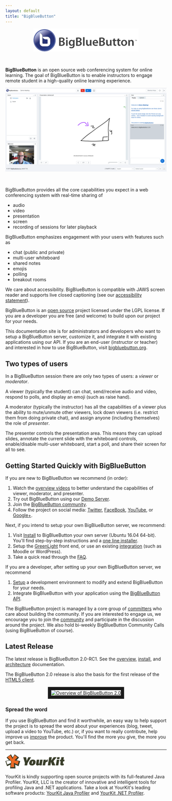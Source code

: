 ```yaml
--- 
layout: default
title: "BigBlueButton"
---
```


<p align="center">
  <img src="/images/logo.png"/>
</p><br>

**BigBlueButton** is an open source web conferencing system for online learning.  The goal of BigBlueButton is to enable instructors to engage remote student in a high-quality online learning experience.  

<p align="center">
  <img src="/images/20-screenshot.png"/>
</p><br>

BigBlueButton provides all the core capabilities you expect in a web conferencing system with real-time sharing of 

  * audio
  * video
  * presentation
  * screen
  * recording of sessions for later playback

BigBlueButton emphasizes engagement with your users with features such as

  * chat (public and private)
  * multi-user whiteboard
  * shared notes
  * emojis
  * polling
  * breakout rooms

We care about accessibility.  BigBlueButton is compatible with JAWS screen reader and supports live closed captioning (see our [accessibility statement](https://bigbluebutton.org/accessibility/)).

BigBlueButton is an [open source](http://github.com/bigbluebutton/bigbluebutton) project licensed under the LGPL license.  If you are a developer you are free (and welcome) to build upon our project for your needs.

This documentation site is for administrators and developers who want to setup a BigBlueButton server, customize it, and integrate it with existing applications using our API. If you are an end-user (instructor or teacher) and interested in how to use BigBlueButton, visit [bigbluebutton.org](http://bigbluebutton.org). 

## Two types of users

In a BigBlueButton session there are only two types of users: a _viewer_ or _moderator_.  

A viewer (typically the student) can chat, send/receive audio and video, respond to polls, and display an emoji (such as raise hand).  

A moderator (typically the instructor) has all the capabilities of a viewer plus the ability to mute/unmute other viewers, lock down viewers (i.e. restrict them from doing private chat), and assign anyone (including themselves) the role of _presenter_.  

The presenter controls the presentation area.  This means they can upload slides, annotate the current slide with the whiteboard controls, enable/disable multi-user whiteboard, start a poll, and share their screen for all to see.

## Getting Started Quickly with BigBlueButton

If you are new to BigBlueButton we recommend (in order): 

  1. Watch the [overview videos](http://bigbluebutton.org/videos) to better understand the capabilities of viewer, moderator, and presenter.
  1. Try out BigBlueButton using our [Demo Server](http://demo.bigbluebutton.org/). 
  1. Join the [BigBlueButton community](https://bigbluebutton.org/support/community/).
  1. Follow the project on social media: [Twitter](https://twitter.com/bigbluebutton), [FaceBook](https://www.facebook.com/bigbluebutton), [YouTube](https://www.youtube.com/user/bigbluebuttonshare), or [Google+](https://plus.google.com/+bigbluebutton).  
      
Next, if you intend to setup your own BigBlueButton server, we recommend:

  1. Visit [Install](/install/install.html) to BigBlueButton your own server (Ubuntu 16.04 64-bit).  You'll find step-by-step instructions and a [one line installer](https://github.com/bigbluebutton/bbb-install).
  1. Setup the [GreenLight](/install/green-light.html) front end, or use an existing [integration](http://bigbluebutton.org/open-source-integrations/) (such as Moodle or WordPress).
  1. Take a quick read through the [FAQ](/support/faq.html).

If you are a developer, after setting up your own BigBlueButton server, we recommend
  1. [Setup](/dev/setup.html) a development environment to modify and extend BigBlueButton for your needs.
  1. Integrate BigBlueButton with your application using the [BigBlueButton API](/dev/api.html).

The BigBlueButton project is managed by a core group of [committers](/support/faq.html#bigbluebutton-committer) who care about building the community.  If you are interested to engage us, we encourage you to join the [community](https://bigbluebutton.org/support/community/) and participate in the discussion around the project.  We also hold bi-weekly BigBlueButton Community Calls (using BigBlueButton of course).

## Latest Release

The latest release is BigBlueButton 2.0-RC1. See the [overview](/overview/overview.html), [install](/install/install.html), and [architecture](/overview/architecture.html) documentation.

The BigBlueButton 2.0 release is also the basis for the first release of the [HTML5 client](/html/html5-overview.html).


<p align="center">
  <a href="http://www.youtube.com/watch?feature=player_embedded&v=NQPrdc-W-6A" target="_blank"><img src="http://img.youtube.com/vi/NQPrdc-W-6A/0.jpg" alt="Overview of BigBlueButton 2.0" width="480" height="360" border="10" /></a>
</p>

### Spread the word

If you use BigBlueButton and find it worthwhile, an easy way to help support the project is to spread the word about your experiences (blog, tweet, upload a video to YouTube, etc.) or, if you want to really contribute, help improve us [improve](/faq.html#contributing-to-bigbluebutton) the product.  You'll find the more you give, the more you get back.

---

![yourkit](/images/yourkit.png)

YourKit is kindly supporting open source projects with its full-featured Java Profiler. YourKit, LLC is the creator of innovative and intelligent tools for profiling Java and .NET applications. Take a look at YourKit's leading software products: [YourKit Java Profiler](https://www.yourkit.com/java/profiler/index.jsp) and [YourKit .NET Profiler](https://www.yourkit.com/.net/profiler/index.jsp).

